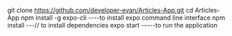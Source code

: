 git clone https://github.com/developer-evan/Articles-App.git
cd Articles-App
npm install -g expo-cli ----to install expo command line interface
npm install ---// to install dependencies
expo start -----to run the application
